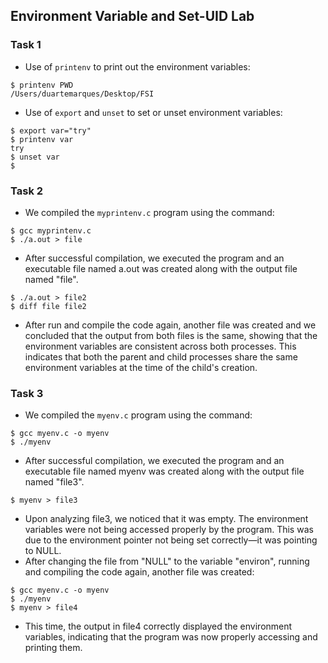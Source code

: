 ## Environment Variable and Set-UID Lab

###  Task 1

- Use of ```printenv``` to print out the environment variables:
 ```
$ printenv PWD
/Users/duartemarques/Desktop/FSI
 ```

- Use of ```export``` and ```unset``` to set or unset environment variables:
 ```
$ export var="try"
$ printenv var
try
$ unset var
$ 
```

###  Task 2

- We compiled the ```myprintenv.c``` program using the command:
```
$ gcc myprintenv.c
$ ./a.out > file
```
- After successful compilation, we executed the program and an executable file named a.out was created along with the output file named "file".
```
$ ./a.out > file2
$ diff file file2
```
- After run and compile the code again, another file was created and we concluded that the output from both files is the same, showing that the environment variables are consistent across both processes. This indicates that both the parent and child processes share the same environment variables at the time of the child's creation.

###  Task 3
- We compiled the ```myenv.c``` program using the command:
```
$ gcc myenv.c -o myenv
$ ./myenv
```
- After successful compilation, we executed the program and an executable file named myenv was created along with the output file named "file3".
```
$ myenv > file3
```
- Upon analyzing file3, we noticed that it was empty. The environment variables were not being accessed properly by the program. This was due to the environment pointer not being set correctly—it was pointing to NULL.
- After changing the file from "NULL" to the variable "environ", running and compiling the code again, another file was created:
```
$ gcc myenv.c -o myenv
$ ./myenv
$ myenv > file4
```
- This time, the output in file4 correctly displayed the environment variables, indicating that the program was now properly accessing and printing them.


